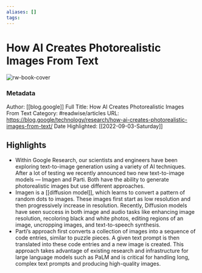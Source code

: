 ```yaml
---
aliases: []
tags:
---
```

# How AI Creates Photorealistic Images From Text

![rw-book-cover](https://readwise-assets.s3.amazonaws.com/static/images/article3.5c705a01b476.png)
### Metadata
Author: [[blog.google]]
Full Title: How AI Creates Photorealistic Images From Text
Category: #readwise/articles
URL: https://blog.google/technology/research/how-ai-creates-photorealistic-images-from-text/
Date Highlighted: [[2022-09-03-Saturday]]

## Highlights
- Within Google Research, our scientists and engineers have been exploring text-to-image generation using a variety of AI techniques. After a lot of testing we recently announced two new text-to-image models — Imagen and Parti. Both have the ability to generate photorealistic images but use different approaches.
- Imagen is a [[diffusion model]], which learns to convert a pattern of random dots to images. These images first start as low resolution and then progressively increase in resolution. Recently, Diffusion models have seen success in both image and audio tasks like enhancing image resolution, recoloring black and white photos, editing regions of an image, uncropping images, and text-to-speech synthesis.
- Parti’s approach first converts a collection of images into a sequence of code entries, similar to puzzle pieces. A given text prompt is then translated into these code entries and a new image is created. This approach takes advantage of existing research and infrastructure for large language models such as PaLM and is critical for handling long, complex text prompts and producing high-quality images.

